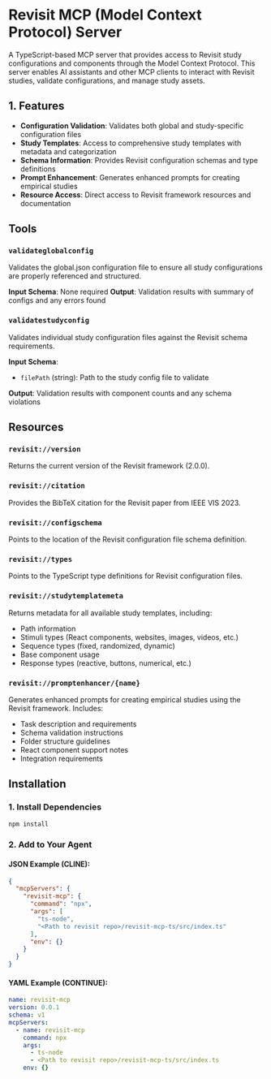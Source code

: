 # Revisit MCP (Model Context Protocol) Server

A TypeScript-based MCP server that provides access to Revisit study configurations and components through the Model Context Protocol. This server enables AI assistants and other MCP clients to interact with Revisit studies, validate configurations, and manage study assets.

## 1. Features

- **Configuration Validation**: Validates both global and study-specific configuration files
- **Study Templates**: Access to comprehensive study templates with metadata and categorization
- **Schema Information**: Provides Revisit configuration schemas and type definitions
- **Prompt Enhancement**: Generates enhanced prompts for creating empirical studies
- **Resource Access**: Direct access to Revisit framework resources and documentation

## Tools

### `validateglobalconfig`
Validates the global.json configuration file to ensure all study configurations are properly referenced and structured.

**Input Schema**: None required
**Output**: Validation results with summary of configs and any errors found

### `validatestudyconfig`
Validates individual study configuration files against the Revisit schema requirements.

**Input Schema**: 
- `filePath` (string): Path to the study config file to validate

**Output**: Validation results with component counts and any schema violations

## Resources

### `revisit://version`
Returns the current version of the Revisit framework (2.0.0).

### `revisit://citation`
Provides the BibTeX citation for the Revisit paper from IEEE VIS 2023.

### `revisit://configschema`
Points to the location of the Revisit configuration file schema definition.

### `revisit://types`
Points to the TypeScript type definitions for Revisit configuration files.

### `revisit://studytemplatemeta`
Returns metadata for all available study templates, including:
- Path information
- Stimuli types (React components, websites, images, videos, etc.)
- Sequence types (fixed, randomized, dynamic)
- Base component usage
- Response types (reactive, buttons, numerical, etc.)

### `revisit://promptenhancer/{name}`
Generates enhanced prompts for creating empirical studies using the Revisit framework. Includes:
- Task description and requirements
- Schema validation instructions
- Folder structure guidelines
- React component support notes
- Integration requirements

## Installation

### 1. Install Dependencies

```bash
npm install
```

### 2. Add to Your Agent

#### JSON Example (CLINE):

```json
{
  "mcpServers": {
    "revisit-mcp": {
      "command": "npx",
      "args": [
        "ts-node",
        "<Path to revisit repo>/revisit-mcp-ts/src/index.ts"
      ],
      "env": {}
    }
  }
}
```

#### YAML Example (CONTINUE):

```yaml
name: revisit-mcp
version: 0.0.1
schema: v1
mcpServers:
  - name: revisit-mcp
    command: npx
    args:
      - ts-node
      - <Path to revisit repo>/revisit-mcp-ts/src/index.ts
    env: {}
```








